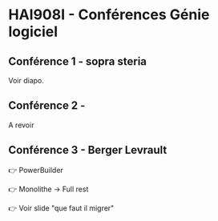 # HAI908I - Conférences Génie logiciel

## Conférence 1 - sopra steria

Voir diapo.

## Conférence 2 - 

A revoir

## Conférence 3 - Berger Levrault

👉 PowerBuilder

👉 Monolithe &rarr; Full rest

👉 Voir slide "que faut il migrer"